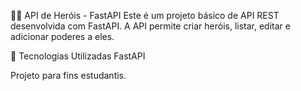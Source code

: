 🦸‍♂️ API de Heróis - FastAPI
Este é um projeto básico de API REST desenvolvida com FastAPI. A API permite criar heróis, listar, editar e adicionar poderes a eles.

🚀 Tecnologias Utilizadas
FastAPI

Projeto para fins estudantis. 
